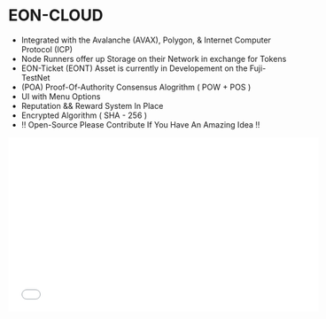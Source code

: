 # EON-CLOUD
- Integrated with the Avalanche (AVAX), Polygon, & Internet Computer Protocol (ICP)
- Node Runners offer up Storage on their Network in exchange for Tokens
- EON-Ticket (EONT) Asset is currently in Developement on the Fuji-TestNet 
- (POA) Proof-Of-Authority Consensus Alogrithm ( POW + POS ) 
- UI with Menu Options 
- Reputation && Reward System In Place 
- Encrypted Algorithm ( SHA - 256 ) 
- !! Open-Source Please Contribute If You Have An Amazing Idea !!
<iframe width="560" height="315" src=iframe src="https://giphy.com/embed/tRSa9Sx88CyMz2ua1U" title="Animated GIF" frameborder="0" allow="accelerometer; autoplay; clipboard-write; encrypted-media; gyroscope; picture-in-picture" allowfullscreen></iframe>
